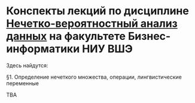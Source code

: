 # Конспекты лекций по дисциплине [Нечетко-вероятностный анализ данных](https://www.hse.ru/edu/courses/292682447) на факультете Бизнес-информатики НИУ ВШЭ
Здесь найдутся: 


§1. Определение нечеткого множества, операции, лингвистические переменные

TBA
